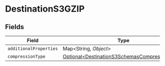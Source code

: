 # DestinationS3GZIP


## Fields

| Field                                                                                                        | Type                                                                                                         | Required                                                                                                     | Description                                                                                                  |
| ------------------------------------------------------------------------------------------------------------ | ------------------------------------------------------------------------------------------------------------ | ------------------------------------------------------------------------------------------------------------ | ------------------------------------------------------------------------------------------------------------ |
| `additionalProperties`                                                                                       | Map\<String, *Object*>                                                                                       | :heavy_minus_sign:                                                                                           | N/A                                                                                                          |
| `compressionType`                                                                                            | [Optional\<DestinationS3SchemasCompressionType>](../../models/shared/DestinationS3SchemasCompressionType.md) | :heavy_minus_sign:                                                                                           | N/A                                                                                                          |